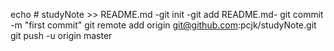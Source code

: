 echo # studyNote >> README.md
-git init
-git add README.md-
git commit -m "first commit"
git remote add origin git@github.com:pcjk/studyNote.git
git push -u origin master
